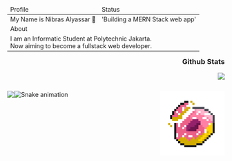 <table align="left">
    <thead>
        <tr>
            <td>Profile</td>
            <td>Status</td>
        </tr>
    </thead>
    <tbody>
        <tr>
            <td>My Name is Nibras Alyassar 👋</td>
            <td>'Building a MERN Stack web app'</td>
        </tr>
        <tr>
          <td colspan="2">About</td>
        </tr>
        <tr>
            <td colspan="2"> I am an Informatic Student at Polytechnic Jakarta. <br/>
                Now aiming to become a fullstack web developer.
            </td>
        </tr>  
    </tbody>
</table>

<div align="right">
  <h3>Github Stats</h3>
  <img src="https://streak-stats.demolab.com/?user=dev4ult&theme=dark" />
</div>

###

<img align="right" height="150" src="https://github.com/dev4ult/dev4ult/blob/main/animatedDonut2.gif" />

<img align="left" src="https://skillicons.dev/icons?i=react,nodejs,express,mongodb,php,html,css,tailwind,javascript,git,github,mysql,cpp,java&perline=7" />


###

<img src="https://raw.githubusercontent.com/dev4ult/dev4ult/blob/output/snake.svg" alt="Snake animation" />

###
